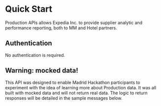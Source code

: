# Quick Start
Production APIs allows Expedia Inc. to provide supplier analytic and performance reporting, both to MM and Hotel partners.

## Authentication
No authentication is required.

## Warning: mocked data!
This API was designed to enable Madrid Hackathon participants to experiment with the idea of learning more about Production data.
It was all built with mocked data and will not return real data. The logic to return responses will be detailed in the sample messages below.
